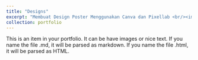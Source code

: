 ```yaml
---
title: "Designs"
excerpt: "Membuat Design Poster Menggunakan Canva dan Pixellab <br/><img src='/images/Profil.jpg'>"
collection: portfolio
---
```


This is an item in your portfolio. It can be have images or nice text. If you name the file .md, it will be parsed as markdown. If you name the file .html, it will be parsed as HTML. 